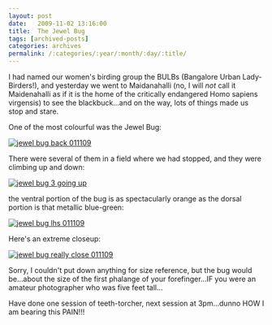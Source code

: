 ```yaml
---
layout: post
date:	2009-11-02 13:16:00
title:  The Jewel Bug
tags: [archived-posts]
categories: archives
permalink: /:categories/:year/:month/:day/:title/
---
```

I had named our women's birding group the BULBs (Bangalore Urban Lady-Birders!), and yesterday we went to Maidanahalli (no, I will *not* call it Maidenahalli as if it is the home of the critically endangered Homo sapiens virgensis) to see the blackbuck...and on the way, lots of things made us stop and stare.

One of the most colourful was the Jewel Bug:


<a href="http://s562.photobucket.com/albums/ss67/pugaippadam/?action=view&current=IMG_8933.jpg" target="_blank"><img src="http://i562.photobucket.com/albums/ss67/pugaippadam/IMG_8933.jpg" border="0" alt="jewel bug back 011109"></a>

<lj-cut text="the extravagantly colourful bug">

There were several of them in a field where we had stopped, and they were climbing up and down:

<a href="http://s562.photobucket.com/albums/ss67/pugaippadam/?action=view&current=IMG_8942.jpg" target="_blank"><img src="http://i562.photobucket.com/albums/ss67/pugaippadam/IMG_8942.jpg" border="0" alt="jewel bug 3 going up"></a>


the ventral portion of the bug is as spectacularly orange as the dorsal portion is that metallic blue-green:


<a href="http://s562.photobucket.com/albums/ss67/pugaippadam/?action=view&current=IMG_8935.jpg" target="_blank"><img src="http://i562.photobucket.com/albums/ss67/pugaippadam/IMG_8935.jpg" border="0" alt="jewel bug lhs 011109"></a>

</lj-cut>


Here's an extreme closeup:


<a href="http://s562.photobucket.com/albums/ss67/pugaippadam/?action=view&current=IMG_8944.jpg" target="_blank"><img src="http://i562.photobucket.com/albums/ss67/pugaippadam/IMG_8944.jpg" border="0" alt="jewel bug really close 011109"></a>


Sorry, I couldn't put down anything for size reference, but the bug would be...about the size of the first phalange of your forefinger...IF you were an amateur photographer who was five feet tall...

Have done one session of teeth-torcher, next session at 3pm...dunno HOW I am bearing this PAIN!!!
